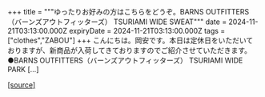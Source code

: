 +++
title = """ゆったりお好みの方はこちらをどうぞ。BARNS OUTFITTERS（バーンズアウトフィッターズ） TSURIAMI WIDE SWEAT"""
date = 2024-11-21T03:13:00.000Z
expiryDate = 2024-11-21T03:13:00.000Z
tags = ["clothes","ZABOU"]
+++
こんにちは。岡安です。本日は定休日をいただいておりますが、新商品が入荷してきておりますのでご紹介させていただきます。 ●BARNS OUTFITTERS（バーンズアウトフィッターズ） TSURIAMI WIDE PARK \[…\]

[[source]](https://zabou.org/2024/11/21/312883/)
